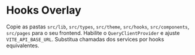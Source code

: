 # Hooks Overlay

Copie as pastas `src/lib`, `src/types`, `src/theme`, `src/hooks`, `src/components`, `src/pages` para o seu frontend.
Habilite o `QueryClientProvider` e ajuste `VITE_API_BASE_URL`.
Substitua chamadas dos services por hooks equivalentes.

